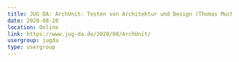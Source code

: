 ```yaml
---
title: JUG DA: ArchUnit: Testen von Architektur und Design (Thomas Much)
date: 2020-08-20
location: Online
link: https://www.jug-da.de/2020/08/ArchUnit/
usergroup: jugda
type: usergroup
---
```

